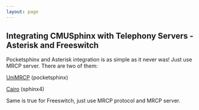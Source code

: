 ```yaml
---
layout: page 
---
```

## Integrating CMUSphinx with Telephony Servers - Asterisk and Freeswitch

Pocketsphinx and Asterisk integration is as simple as it never was! Just use 
MRCP server. There are two of them:

[ UniMRCP](http://www.unimrcp.org/ ) (pocketsphinx)

[Cairo](http://www.speechforge.org/projects/cairo/ ) (sphinx4)

Same is true for Freeswitch, just use MRCP protocol and MRCP server.
